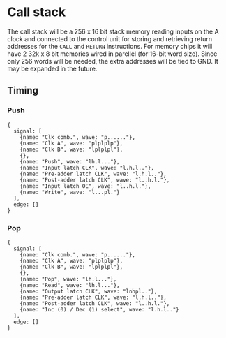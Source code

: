 # Call stack

The call stack will be a 256 x 16 bit stack memory reading inputs on the A clock and connected to the control unit for storing and retrieving return addresses for the `CALL` and `RETURN` instructions. For memory chips it will have 2 32k x 8 bit memories wired in parellel (for 16-bit word size). Since only 256 words will be needed, the extra addresses will be tied to GND. It may be expanded in the future.

## Timing

### Push

```
{
  signal: [
    {name: "Clk comb.", wave: "p......"},
    {name: "Clk A", wave: "plplplp"},
    {name: "Clk B", wave: "lplplpl"},
    {},
    {name: "Push", wave: "lh.l..."},
    {name: "Input latch CLK", wave: "l.h.l.."},
    {name: "Pre-adder latch CLK", wave: "l.h.l.."},
    {name: "Post-adder latch CLK", wave: "l..h.l."},
    {name: "Input latch OE", wave: "l..h.l."},
    {name: "Write", wave: "l...pl."}
  ],
  edge: []
}
```

### Pop

```
{
  signal: [
    {name: "Clk comb.", wave: "p......"},
    {name: "Clk A", wave: "plplplp"},
    {name: "Clk B", wave: "lplplpl"},
    {},
    {name: "Pop", wave: "lh.l..."},
    {name: "Read", wave: "lh.l..."},
    {name: "Output latch CLK", wave: "lnhpl.."},
    {name: "Pre-adder latch CLK", wave: "l.h.l.."},
    {name: "Post-adder latch CLK", wave: "l..h.l."},
    {name: "Inc (0) / Dec (1) select", wave: "l.h.l.."}
  ],
  edge: []
}
```